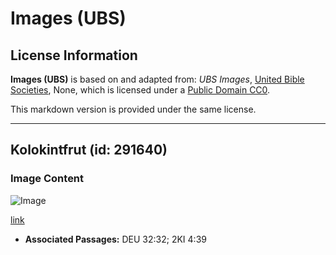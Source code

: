 # Images (UBS)

## License Information

**Images (UBS)** is based on and adapted from: _UBS Images_, [United Bible Societies](https://unitedbiblesocieties.org/), None, which is licensed under a [Public Domain CC0](https://creativecommons.org/public-domain/cc0/).

This markdown version is provided under the same license.



--------------------------------

## Kolokintfrut (id: 291640)

### Image Content

![Image](https://cdn.aquifer.bible/aquifer-content/resources/Media/WEB-0143_colocynthfruit.jpg)

[link](https://cdn.aquifer.bible/aquifer-content/resources/Media/WEB-0143_colocynthfruit.jpg)

* **Associated Passages:** DEU 32:32; 2KI 4:39

